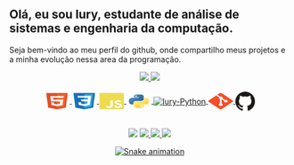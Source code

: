 ## Olá, eu sou Iury, estudante de análise de sistemas e engenharia da computação. 
<p>Seja bem-vindo ao meu perfil do github, onde compartilho meus projetos e a minha evolução nessa area da programação.
  </p>
<div align="center">
  <a href="https://github.com/IuryAlmeiida">
  <img width="45%" src="https://github-readme-stats.vercel.app/api?username=IuryAlmeiida&show_icons=true&theme=gruvbox&include_all_commits=true&count_public=true"/>
  <img width="39%" src="https://github-readme-stats.vercel.app/api/top-langs/?username=IuryAlmeiida&layout=compact&langs_count=16&theme=gruvbox"/>
</div> 
  <div align="center"><br>
  <img align="center" alt="Iury-HTML" height="30" width="45" padding="60" src="https://raw.githubusercontent.com/devicons/devicon/master/icons/html5/html5-original.svg">
  <img align="center" alt="Iury-CSS" height="30" width="45" src="https://raw.githubusercontent.com/devicons/devicon/master/icons/css3/css3-original.svg">
  <img align="center" alt="Iury-Js" height="30" width="45" src="https://raw.githubusercontent.com/devicons/devicon/master/icons/javascript/javascript-plain.svg">
  <img align="center" alt="Iury-Python" height="30" width="45" src="https://raw.githubusercontent.com/devicons/devicon/master/icons/python/python-original.svg">
  <img align="center" alt="Iury-Python" height="30" width="45" src="https://cdn.jsdelivr.net/gh/devicons/devicon/icons/java/java-original.svg" />
   <img align="center" alt="git" height="30" width="45" src="https://raw.githubusercontent.com/devicons/devicon/master/icons/git/git-original.svg">
  <img align="center" alt="github" height="35" width="35" src="/assets/GitHub.png">
</div><br>
  
  <div align="center">
  
   <a href="https://www.linkedin.com/in/iury-almeida-a25578254/" target="_blank"><img src="https://img.shields.io/badge/-LinkedIn-%230077B5?style=for-the-badge&logo=linkedin&logoColor=white" target="_blank"></a>
   <a href="mailto:Iury.colombo@gmail.com"><img src="https://img.shields.io/badge/Gmail-D14836?style=for-the-badge&logo=gmail&logoColor=white" target="_blank">
   <a href="Iurysilvadealmeida2@hotmail.com"><img src="https://img.shields.io/badge/Microsoft_Outlook-0078D4?style=for-the-badge&logo=microsoft-outlook&logoColor=white" target="_blank">
   <a href="https://wa.me/5565993610246"><img src="https://img.shields.io/badge/WhatsApp-25D366?style=for-the-badge&logo=whatsapp&logoColor=white" target="_blank">
     

  </div>
  
  <div align="center">
  
![Snake animation](https://github.com/IuryAlmeiida/IuryAlmeiida/blob/output/github-contribution-grid-snake.svg)
   
  </div>

